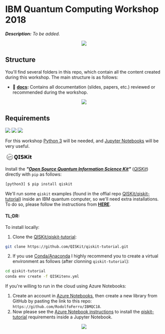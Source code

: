 # IBM Quantum Computing Workshop 2018

***Description:** To be added.*

<center>
  <img src="https://image.flaticon.com/icons/svg/189/189810.svg" width="5%">
</center>

## Structure

You'll find several folders in this repo, which contain all the content created during this workshop. The main structure is as follows:

- 📁 **[docs](https://github.com/RodolfoFerro/IBMQC18/tree/master/docs):** Contains all documentation (slides, papers, etc.) reviewed or recommended during the workshop.

<center>
  <img src="https://image.flaticon.com/icons/svg/189/189810.svg" width="5%">
</center>

## Requirements

<img src="https://upload.wikimedia.org/wikipedia/commons/c/c3/Python-logo-notext.svg" width="5%"> <img src="https://image.flaticon.com/icons/svg/109/109526.svg" width="1.5%"> <img src="https://gitlab.eurecom.fr/zoe-apps/pytorch/avatar" width="5.5%">

For this workshop [Python 3](https://www.python.org/) will be needed, and [Jupyter Notebooks](http://jupyter.org/) will be very useful.

<img src="https://raw.githubusercontent.com/QISKit/qiskit-tutorial/master/images/qiskit-heading.gif" width="18%">

Install the ***"[Open Source Quantum Information Science Kit](https://qiskit.org/)"*** (*[QISKit](https://qiskit.org/)*) directly with `pip` as follows:

```bash
[python3] $ pip install qiskit
```

We'll run some `qiskit` examples (found in the offial repo [QISKit/qiskit-tutorial](https://github.com/QISKit/qiskit-tutorial)) inside an IBM quantum computer, so we'll need extra installations. To do so, please follow the instructions from **[HERE](https://github.com/QISKit/qiskit-tutorial/blob/master/INSTALL.md)**.

#### TL;DR:

To install locally:

1. Clone the [QISKit/qiskit-tutorial](https://github.com/QISKit/qiskit-tutorial):
```bash
git clone https://github.com/QISKit/qiskit-tutorial.git
```

2. If you use [Conda/Anaconda](https://conda.io/docs/index.html) I highly recommend you to create a virtual environment as follows (after clonning `qiskit-tutorial`):
```bash
cd qiskit-tutorial
conda env create -f QISKitenv.yml
```

If you're willing to run in the cloud using Azure Notebooks:

1. Create an account in [Azure Notebooks](https://notebooks.azure.com/), then create a new library from GitHub by pasting the link to this repo: `https://github.com/RodolfoFerro/IBMQC18`.
2. Now please see the [Azure Notebook instructions](https://github.com/RodolfoFerro/IBMQC18/blob/master/Azure_Notebooks_Installation.md) to install the [qiskit-tutorial](https://github.com/QISKit/qiskit-tutorial) requirements inside a Jupyter Notebook.

<center>
  <img src="https://image.flaticon.com/icons/svg/189/189810.svg" width="5%">
</center>
